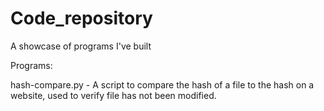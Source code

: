 # Code_repository
A showcase of programs I've built

Programs:

hash-compare.py - A script to compare the hash of a file to the hash on a website, used to verify file has not been modified.
